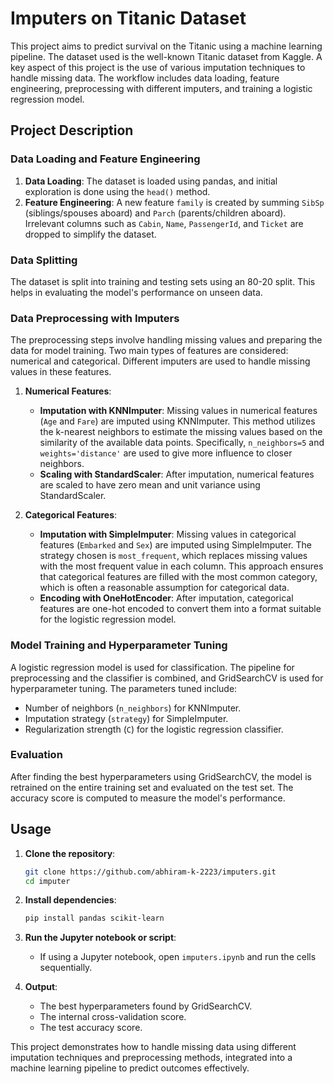 # Imputers on Titanic Dataset

This project aims to predict survival on the Titanic using a machine learning pipeline. The dataset used is the well-known Titanic dataset from Kaggle. A key aspect of this project is the use of various imputation techniques to handle missing data. The workflow includes data loading, feature engineering, preprocessing with different imputers, and training a logistic regression model.

## Project Description

### Data Loading and Feature Engineering

1. **Data Loading**: The dataset is loaded using pandas, and initial exploration is done using the `head()` method.
2. **Feature Engineering**: A new feature `family` is created by summing `SibSp` (siblings/spouses aboard) and `Parch` (parents/children aboard). Irrelevant columns such as `Cabin`, `Name`, `PassengerId`, and `Ticket` are dropped to simplify the dataset.

### Data Splitting

The dataset is split into training and testing sets using an 80-20 split. This helps in evaluating the model's performance on unseen data.

### Data Preprocessing with Imputers

The preprocessing steps involve handling missing values and preparing the data for model training. Two main types of features are considered: numerical and categorical. Different imputers are used to handle missing values in these features.

1. **Numerical Features**:
    - **Imputation with KNNImputer**: Missing values in numerical features (`Age` and `Fare`) are imputed using KNNImputer. This method utilizes the k-nearest neighbors to estimate the missing values based on the similarity of the available data points. Specifically, `n_neighbors=5` and `weights='distance'` are used to give more influence to closer neighbors.
    - **Scaling with StandardScaler**: After imputation, numerical features are scaled to have zero mean and unit variance using StandardScaler.

2. **Categorical Features**:
    - **Imputation with SimpleImputer**: Missing values in categorical features (`Embarked` and `Sex`) are imputed using SimpleImputer. The strategy chosen is `most_frequent`, which replaces missing values with the most frequent value in each column. This approach ensures that categorical features are filled with the most common category, which is often a reasonable assumption for categorical data.
    - **Encoding with OneHotEncoder**: After imputation, categorical features are one-hot encoded to convert them into a format suitable for the logistic regression model.

### Model Training and Hyperparameter Tuning

A logistic regression model is used for classification. The pipeline for preprocessing and the classifier is combined, and GridSearchCV is used for hyperparameter tuning. The parameters tuned include:

- Number of neighbors (`n_neighbors`) for KNNImputer.
- Imputation strategy (`strategy`) for SimpleImputer.
- Regularization strength (`C`) for the logistic regression classifier.

### Evaluation

After finding the best hyperparameters using GridSearchCV, the model is retrained on the entire training set and evaluated on the test set. The accuracy score is computed to measure the model's performance.

## Usage

1. **Clone the repository**:
    ```bash
    git clone https://github.com/abhiram-k-2223/imputers.git
    cd imputer
    ```

2. **Install dependencies**:
    ```bash
    pip install pandas scikit-learn
    ```

3. **Run the Jupyter notebook or script**:
    - If using a Jupyter notebook, open `imputers.ipynb` and run the cells sequentially.
   

4. **Output**:
    - The best hyperparameters found by GridSearchCV.
    - The internal cross-validation score.
    - The test accuracy score.

This project demonstrates how to handle missing data using different imputation techniques and preprocessing methods, integrated into a machine learning pipeline to predict outcomes effectively.
